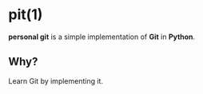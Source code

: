 # pit(1)

**personal git** is a simple implementation of **Git** in **Python**.

## Why?

Learn Git by implementing it.

